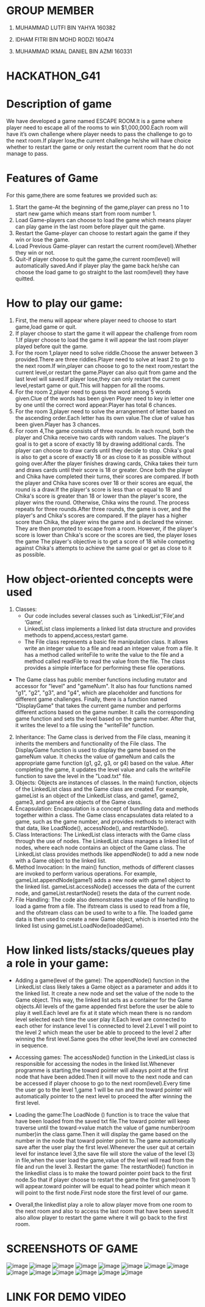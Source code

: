# GROUP MEMBER
1. MUHAMMAD LUTFI BIN YAHYA 160382

2. IDHAM FITRI BIN MOHD RODZI 160474

3. MUHAMMAD IKMAL DANIEL BIN AZMI 160331





# HACKATHON_G41

# Description of game
We have developed a game named ESCAPE ROOM.It is a game where player need to escape all of the rooms to win $1,000,000.Each room will have it’s own challenge where player needs to pass the challenge to go to the next room.If player lose,the current challenge he/she will have choice whether to restart the game or only restart the current room that he do not manage to pass.

# Features of Game
For this game,there are some features we provided such as:
1. Start the game-At the beginning of the game,player can press no 1 to start new game which means start from room number 1.
2. Load Game-players can choose to load the game which means player can play game in the last room before player quit the game.
3. Restart the Game-player can choose to restart again the game if they win or lose the game.
4. Load Previous Game-player can restart the current room(level).Whether they win or not.
5. Quit-if player choose to quit the game,the current room(level) will automatically saved.And if player play the game back he/she can choose the load game to go straight to the last room(level) they have quitted.

# How to play our game:
 1. First, the menu will appear where player need to choose to start game,load game or quit.
2. If player choose to start the game it will appear the challenge from room 1.If player choose to load the game it will appear the last room player played before quit the game.
3. For the room 1,player need to solve riddle.Choose the answer between 3 provided.There are three riddles.Player need to solve at least 2 to go to the next room.If win,player can choose to go to the next room,restart the current level,or restart the game.Player can also quit from game and the last level will saved.If player lose,they can only restart the current level,restart game or quit.This will happen for all the rooms.
4. For the room 2,player need to guess the word among 5 words given.Clue of the words has been given Player need to key in letter one by one until the correct word appear.Player has total 6 chances.
5. For the room 3,player need to solve the arrangement of letter based on the ascending order.Each letter has its own value.The clue of value has been given.Player has 3 chances.
6. For room 4,The game consists of three rounds. In each round, both the player and Chika receive two cards with random values. The player's goal is to get a score of exactly 18 by drawing additional cards. The player can choose to draw cards until they decide to stop. Chika's goal is also to get a score of exactly 18 or as close to it as possible without going over.After the player finishes drawing cards, Chika takes their turn and draws cards until their score is 18 or greater. Once both the player and Chika have completed their turns, their scores are compared. If both the player and Chika have scores over 18 or their scores are equal, the round is a draw.If the player's score is less than or equal to 18 and Chika's score is greater than 18 or lower than the player's score, the player wins the round. Otherwise, Chika wins the round. The process repeats for three rounds.After three rounds, the game is over, and the player's and Chika's scores are compared. If the player has a higher score than Chika, the player wins the game and is declared the winner. They are then prompted to escape from a room. However, if the player's score is lower than Chika's score or the scores are tied, the player loses the game The player's objective is to get a score of 18 while competing against Chika's attempts to achieve the same goal or get as close to it as possible.
 # How object-oriented concepts were used
 1. Classes:
 	- Our code includes several classes such as ‘LinkedList’,’File’,and ‘Game’.
	- LinkedList class implements a linked list data structure and provides methods to append,access,restart game.
 	- The File class represents a basic file manipulation class. It allows write an integer value to a file and read an integer value from a file. It has a method called writeFile to write the value to the file and a method called readFile to read the value from the file. The class provides a simple interface for performing these file operations.
 - The Game class has public member functions including mutator  and accessor for "level" and "gameNum". It also has four functions named "g1", "g2", "g3", and "g4", which are placeholder and functions for different game challenges. Finally, there is a function named "DisplayGame" that takes the current game number and performs different actions based on the game number. It calls the corresponding game function and sets the level based on the game number. After that, it writes the level to a file using the "writeFile" function.
2. Inheritance:
The Game class is derived from the File class, meaning it inherits the members and functionality of the File class.
The DisplayGame function is used to display the game based on the gameNum value. It checks the value of gameNum and calls the appropriate game function (g1, g2, g3, or g4) based on the value. After completing the game, it updates the level value and calls the writeFile function to save the level in the "Load.txt" file.
3. Objects: Objects are instances of classes. In the main() function, objects of the LinkedList<Game> class and the Game class are created. For example, gameList is an object of the LinkedList<Game> class, and game1, game2, game3, and game4 are objects of the Game class.
4. Encapsulation: Encapsulation is a concept of bundling data and methods together within a class. The Game class encapsulates data related to a game, such as the game number, and provides methods to interact with that data, like LoadNode(), accessNode(), and restartNode().
5. Class Interactions: The LinkedList class interacts with the Game class through the use of nodes. The LinkedList class manages a linked list of nodes, where each node contains an object of the Game class. The LinkedList class provides methods like appendNode() to add a new node with a Game object to the linked list.
6. Method Invocation: In the main() function, methods of different classes are invoked to perform various operations. For example, gameList.appendNode(game1) adds a new node with game1 object to the linked list. gameList.accessNode() accesses the data of the current node, and gameList.restartNode() resets the data of the current node.
7. File Handling: The code also demonstrates the usage of file handling to load a game from a file. The ifstream class is used to read from a file, and the ofstream class can be used to write to a file. The loaded game data is then used to create a new Game object, which is inserted into the linked list using gameList.LoadNode(loadedGame).

# How linked lists/stacks/queues play a role in your game:
- Adding a game(level of the game): The appendNode() function in the LinkedList class likely takes a Game object as a parameter and adds it to the linked list. It create a new node and set the value of the node to the Game object. This way, the linked list acts as a container for the Game objects.All levels of the game appended first before the user be able to play it well.Each level are fix at it state which mean there is no random level selected each time the user play it.Each level are connected to each other  for instance level 1 is connected to level 2.Level 1 will point to the level 2 which mean the user be able to proceed to the level 2 after winning the first level.Same goes the other level,the level are connected in sequence.
 
- Accessing games: The accessNode() function in the LinkedList class is responsible for accessing the nodes in the linked list.Whenever programme is starting,the toward pointer will always point at the first node that have been added.Then it will move to the next node and can be accessed if player choose to go to the next room(level).Every time the user go to the level 1,game 1 will be run and the toward pointer will automatically pointer to the next level to proceed the after winning the first level.
 
- Loading the game:The LoadNode () function is to trace the value that have been loaded from the saved txt file.The toward pointer will keep traverse until the toward->value match the value of game number(room number)in the class game.Then it will display the game based on the number in the node that toward pointer point to.The game automatically save after the user play the first level.Whenever the user quit at certain level for instance level 3,the save file will store the value of the level (3) in file,when the user load the game,value of the level will read from the file and run the level 3.
Restart the game: The restartNode() function in the linkedlist class is to make the toward pointer point back to the first node.So that if player choose to restart the game the first game(room 1) will appear.toward pointer will be equal to head pointer which mean it will point to the first node.First node store the first level of our game.
 
- Overall,the linkedlist play a role to allow player move from one room to the next room and also to access the last room that have been saved.It also allow player to restart the game where it will go back to the first room.

# SCREENSHOTS OF GAME
![image](https://github.com/lutfiyminoyz/HACKATHONG41/assets/121542658/921314c5-3095-4e3d-96c1-a7a366cef784)
![image](https://github.com/lutfiyminoyz/HACKATHONG41/assets/121542658/50e43d0a-b448-4ca7-8d44-20ae5bc30838)
![image](https://github.com/lutfiyminoyz/HACKATHONG41/assets/121542658/472b30e1-691a-4941-bcb7-d2d158eb2c7c)
![image](https://github.com/lutfiyminoyz/HACKATHONG41/assets/121542658/f4bb4ab4-3186-4809-993b-c0f651272ba0)
![image](https://github.com/lutfiyminoyz/HACKATHONG41/assets/121542658/0502831f-1b17-4fa0-ad2d-fe13f4f81735)
![image](https://github.com/lutfiyminoyz/HACKATHONG41/assets/121542658/4f847a29-8173-4e5f-9cb2-416fc059dfbc)
![image](https://github.com/lutfiyminoyz/HACKATHONG41/assets/121542658/208930f3-e5cf-404e-859b-07cf381e6996)
![image](https://github.com/lutfiyminoyz/HACKATHONG41/assets/121542658/3f513912-9095-49af-9040-bb0af5e9941e)
![image](https://github.com/lutfiyminoyz/HACKATHONG41/assets/121542658/1f8b666b-d64d-4f4c-8701-311773de6416)
![image](https://github.com/lutfiyminoyz/HACKATHONG41/assets/121542658/459a19d7-1e9a-4e05-8bb1-a02f615a4e6c)
![image](https://github.com/lutfiyminoyz/HACKATHONG41/assets/121542658/6d50b5d0-448b-4a20-8c54-42dcfcae9e7a)
![image](https://github.com/lutfiyminoyz/HACKATHONG41/assets/121542658/000864a7-75ef-42e2-b09f-65915903dad7)
![image](https://github.com/lutfiyminoyz/HACKATHONG41/assets/121542658/677c0504-326e-416d-8e6e-5081dd57afd4)
![image](https://github.com/lutfiyminoyz/HACKATHONG41/assets/121542658/540aff4b-1935-4871-ab11-142537408e55)




# LINK FOR DEMO VIDEO




